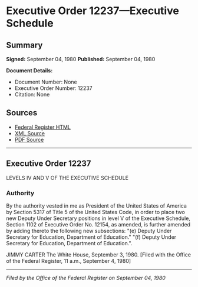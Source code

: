 # Executive Order 12237—Executive Schedule

## Summary

**Signed:** September 04, 1980
**Published:** September 04, 1980

**Document Details:**
- Document Number: None
- Executive Order Number: 12237
- Citation: None

## Sources
- [Federal Register HTML](https://www.presidency.ucsb.edu/documents/executive-order-12237-executive-schedule)
- [XML Source](None)
- [PDF Source](None)

---

## Executive Order 12237

LEVELS IV AND V OF THE EXECUTIVE SCHEDULE
### Authority

By the authority vested in me as President of the United States of America by Section 5317 of Title 5 of the United States Code, in order to place two new Deputy Under Secretary positions in level V of the Executive Schedule, Section 1102 of Executive Order No. 12154, as amended, is further amended by adding thereto the following new subsections:
"(e) Deputy Under Secretary for Education, Department of Education."
"(f) Deputy Under Secretary for Education, Department of Education.".

JIMMY CARTER
The White House,
September 3, 1980.
[Filed with the Office of the Federal Register, 11 a.m., September 4, 1980]

---

*Filed by the Office of the Federal Register on September 04, 1980*
